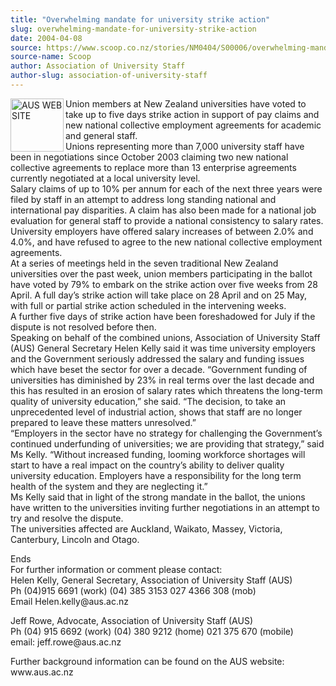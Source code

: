 ```yaml
---
title: "Overwhelming mandate for university strike action"
slug: overwhelming-mandate-for-university-strike-action
date: 2004-04-08
source: https://www.scoop.co.nz/stories/NM0404/S00006/overwhelming-mandate-for-university-strike-action.htm
source-name: Scoop
author: Association of University Staff
author-slug: association-of-university-staff
---
```


<p><img align="left" width="85" height="85" src="http://www.aus.ac.nz/pictures/logo.gif" alt="AUS WEB SITE" border="0">Union members at New Zealand
universities have voted to take up to five days strike
action in support of pay claims and new national collective
employment agreements for academic and general staff.
<br>Unions representing more than 7,000 university staff
have been in negotiations since October 2003 claiming two
new national collective agreements to replace more than 13
enterprise agreements currently negotiated at a local
university level. <br>Salary claims of up to 10% per annum
for each of the next three years were filed by staff in an
attempt to address long standing national and international
pay disparities. A claim has also been made for a national
job evaluation for general staff to provide a national
consistency to salary rates.<br>University employers have
offered salary increases of between 2.0% and 4.0%, and have
refused to agree to the new national collective employment
agreements.<br>At a series of meetings held in the seven
traditional New Zealand universities over the past week,
union members participating in the ballot have voted by 79%
to embark on the strike action over five weeks from 28
April. A full day’s strike action will take place on 28
April and on 25 May, with full or partial strike action
scheduled in the intervening weeks.<br>A further five days
of strike action have been foreshadowed for July if the
dispute is not resolved before then.<br>Speaking on behalf
of the combined unions, Association of University Staff
(AUS) General Secretary Helen Kelly said it was time
university employers and the Government seriously addressed
the salary and funding issues which have beset the sector
for over a decade. “Government funding of universities has
diminished by 23% in real terms over the last decade and
this has resulted in an erosion of salary rates which
threatens the long-term quality of university education,”
she said. “The decision, to take an unprecedented level of
industrial action, shows that staff are no longer prepared
to leave these matters unresolved.”<br>“Employers in the
sector have no strategy for challenging the Government’s
continued underfunding of universities; we are providing
that strategy,” said Ms Kelly. “Without increased funding,
looming workforce shortages will start to have a real impact
on the country’s ability to deliver quality university
education. Employers have a responsibility for the long term
health of the system and they are neglecting it.”<br>Ms
Kelly said that in light of the strong mandate in the
ballot, the unions have written to the universities inviting
further negotiations in an attempt to try and resolve the
dispute.<br>The universities affected are Auckland, Waikato,
Massey, Victoria, Canterbury, Lincoln and
Otago.<p>
<p>Ends<br>For further information or comment please
contact:<br>Helen Kelly, General Secretary, Association of
University Staff (AUS)<br>Ph (04)915 6691 (work)		(04) 385
3153		027 4366 308 (mob)<br>Email
Helen.kelly@aus.ac.nz</p>

<p>Jeff Rowe, Advocate, Association of
University Staff (AUS)		<br>Ph (04) 915 6692 (work)	(04) 380
9212 (home)	021 375 670 (mobile) 	<br>email: 
jeff.rowe@aus.ac.nz</p>

<p>Further background information can be
found on the AUS website:
www.aus.ac.nz</p>

